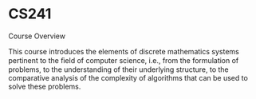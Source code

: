 # CS241

<p>Course Overview</p>This course introduces the elements of discrete mathematics systems pertinent to the ﬁeld of computer science, i.e., from the formulation of problems, to the understanding of their underlying structure, to the comparative analysis of the complexity of algorithms that can be used to solve these problems.
